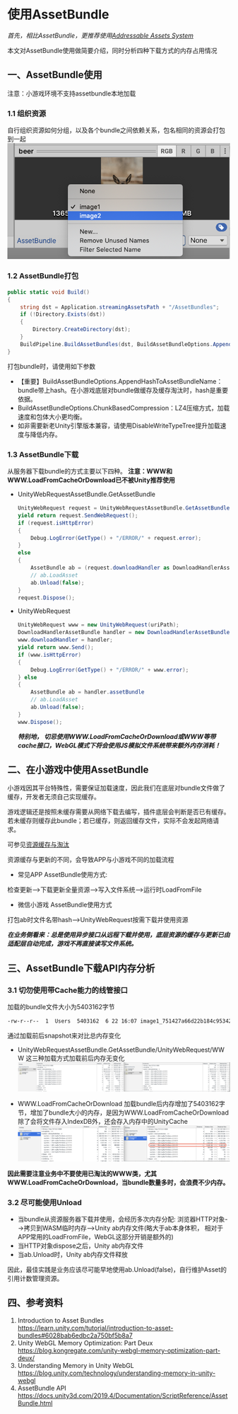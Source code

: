 # 使用AssetBundle

*首先，相比AssetBundle，更推荐使用[Addressable Assets System](UsingAddressable.md)*

本文对AssetBundle使用做简要介绍，同时分析四种下载方式的内存占用情况

## 一、AssetBundle使用
注意：小游戏环境不支持assetbundle本地加载
### 1.1 组织资源
自行组织资源如何分组，以及各个bundle之间依赖关系，包名相同的资源会打包到一起
<img src="../image/assetbundle/set-bundlename.png" width="600" />
### 1.2 AssetBundle打包
```c#
public static void Build()
{
    string dst = Application.streamingAssetsPath + "/AssetBundles";
    if (!Directory.Exists(dst))
    {
        Directory.CreateDirectory(dst);
    }
    BuildPipeline.BuildAssetBundles(dst, BuildAssetBundleOptions.AppendHashToAssetBundleName | BuildAssetBundleOptions.ChunkBasedCompression | UnityEditor.BuildAssetBundleOptions.DisableWriteTypeTree | BuildAssetBundleOptions.None, BuildTarget.WebGL);
}
```
打包bundle时，请使用如下参数
- 【重要】BuildAssetBundleOptions.AppendHashToAssetBundleName：bundle带上hash。在小游戏底层对bundle做缓存及缓存淘汰时，hash是重要依据。
- BuildAssetBundleOptions.ChunkBasedCompression：LZ4压缩方式，加载速度和包体大小更均衡。
- 如非需要新老Unity引擎版本兼容，请使用DisableWriteTypeTree提升加载速度与降低内存。
 
### 1.3 AssetBundle下载
从服务器下载bundle的方式主要以下四种。
**注意：WWW和WWW.LoadFromCacheOrDownload已不被Unity推荐使用**

- UnityWebRequestAssetBundle.GetAssetBundle
  ```c#
  UnityWebRequest request = UnityWebRequestAssetBundle.GetAssetBundle(uriPath);
  yield return request.SendWebRequest();
  if (request.isHttpError)
  {
      Debug.LogError(GetType() + "/ERROR/" + request.error);
  }
  else
  {
      AssetBundle ab = (request.downloadHandler as DownloadHandlerAssetBundle).assetBundle;
      // ab.LoadAsset
      ab.Unload(false);
  }
  request.Dispose();
  ```
- UnityWebRequest
  ```c#
  UnityWebRequest www = new UnityWebRequest(uriPath);
  DownloadHandlerAssetBundle handler = new DownloadHandlerAssetBundle(www.uri.ToString(), 0);
  www.downloadHandler = handler;
  yield return www.Send();
  if (www.isHttpError)
  {
      Debug.LogError(GetType() + "/ERROR/" + www.error);
  } else
  {
      AssetBundle ab = handler.assetBundle
      // ab.LoadAsset
      ab.Unload(false);
  }
  www.Dispose();
  ```

  
  ***特别地， 切忌使用WWW.LoadFromCacheOrDownload或WWW等带cache接口，WebGL模式下将会使用JS模拟文件系统带来额外内存消耗！***
 

## 二、在小游戏中使用AssetBundle

小游戏因其平台特殊性，需要保证加载速度，因此我们在底层对bundle文件做了缓存，开发者无须自己实现缓存。

游戏逻辑还是按照未缓存需要从网络下载去编写，插件底层会判断是否已有缓存。若未缓存则缓存此bundle；若已缓存，则返回缓存文件，实际不会发起网络请求。

可参见[资源缓存与淘汰](UsingLoader.md)

资源缓存与更新的不同，会导致APP与小游戏不同的加载流程
- 常见APP AssetBundle使用方式:

检查更新-->下载更新全量资源-->写入文件系统-->运行时LoadFromFile

   
- 微信小游戏 AssetBundle使用方式

打包ab时文件名带hash-->UnityWebRequest按需下载并使用资源

***在业务侧看来：总是使用异步接口从远程下载并使用，底层资源的缓存与更新已由适配层自动完成，游戏不再直接读写文件系统。***


## 三、AssetBundle下载API内存分析
 ### 3.1 切勿使用带Cache能力的线管接口

加载的bundle文件大小为5403162字节
```bash
-rw-r--r--  1  Users  5403162  6 22 16:07 image1_751427a66d22b184c95342d556354150
```
通过加载前后snapshot来对比总内存变化
- UnityWebRequestAssetBundle.GetAssetBundle/UnityWebRequest/WWW
   这三种加载方式加载前后内存无变化
   <img src="../image/assetbundle/normal-assetbundle-memory.png" />

- WWW.LoadFromCacheOrDownload
   加载bundle后内存增加了5403162字节，增加了bundle大小的内存，是因为WWW.LoadFromCacheOrDownload除了会将文件存入IndexDB外，还会存入内存中的UnityCache
   <img src="../image/assetbundle/assetbundle-unnormal-memory.png" />

**因此需要注意业务中不要使用已淘汰的WWW类，尤其WWW.LoadFromCacheOrDownload，当bundle数量多时，会浪费不少内存。**

 ### 3.2 尽可能使用Unload
- 当bundle从资源服务器下载并使用，会经历多次内存分配:
浏览器HTTP对象-->拷贝到WASM临时内存-->Unity ab内存文件(略大于ab本身体积， 相对于APP常用的LoadFromFile，WebGL这部分开销是额外的)
- 当HTTP对象dispose之后，Unity ab内存文件
- 当ab.Unload时，Unity ab内存文件释放

因此，最佳实践是业务应该尽可能早地使用ab.Unload(false)，自行维护Asset的引用计数管理资源。

## 四、参考资料
1. Introduction to Asset Bundles
  https://learn.unity.com/tutorial/introduction-to-asset-bundles#6028bab6edbc2a750bf5b8a7
2. Unity WebGL Memory Optimization: Part Deux
  https://blog.kongregate.com/unity-webgl-memory-optimization-part-deux/
3. Understanding Memory in Unity WebGL
  https://blog.unity.com/technology/understanding-memory-in-unity-webgl
4. AssetBundle API
  https://docs.unity3d.com/2019.4/Documentation/ScriptReference/AssetBundle.html
